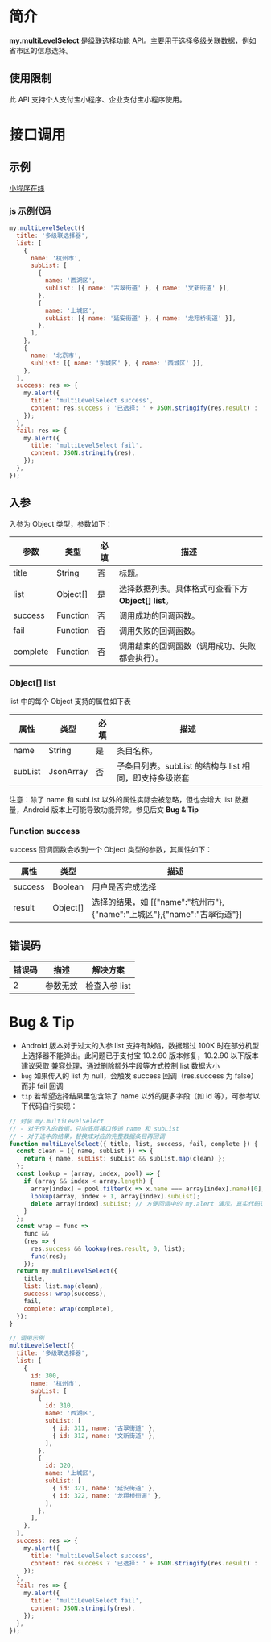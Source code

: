 # 简介

**my.multiLevelSelect** 是级联选择功能 API。主要用于选择多级关联数据，例如省市区的信息选择。

## 使用限制

此 API 支持个人支付宝小程序、企业支付宝小程序使用。

# 接口调用

## 示例

[小程序在线](https://opendocs.alipay.com/openbox/mini/opendocs/multi-level-select?view=preview&defaultPage=pages/index/index&defaultOpenedFiles=pages/index/index&theme=light)

### js 示例代码

```javascript
my.multiLevelSelect({
  title: '多级联选择器',
  list: [
    {
      name: '杭州市',
      subList: [
        {
          name: '西湖区',
          subList: [{ name: '古翠街道' }, { name: '文新街道' }],
        },
        {
          name: '上城区',
          subList: [{ name: '延安街道' }, { name: '龙翔桥街道' }],
        },
      ],
    },
    {
      name: '北京市',
      subList: [{ name: '东城区' }, { name: '西城区' }],
    },
  ],
  success: res => {
    my.alert({
      title: 'multiLevelSelect success',
      content: res.success ? '已选择: ' + JSON.stringify(res.result) : '未选择',
    });
  },
  fail: res => {
    my.alert({
      title: 'multiLevelSelect fail',
      content: JSON.stringify(res),
    });
  },
});
```

## 入参

入参为 Object 类型，参数如下：

| **参数** | **类型** | **必填** | **描述** |
| --- | --- | --- | --- |
| title | String | 否 | 标题。 |
| list | Object[] | 是 | 选择数据列表。具体格式可查看下方 **Object[] list**。 |
| success | Function | 否 | 调用成功的回调函数。 |
| fail | Function | 否 | 调用失败的回调函数。 |
| complete | Function | 否 | 调用结束的回调函数（调用成功、失败都会执行）。 |

### Object[] list

list 中的每个 Object 支持的属性如下表

| **属性** | **类型** | **必填** | **描述** |
| --- | --- | --- | --- |
| name | String | 是 | 条目名称。 |
| subList | JsonArray | 否 | 子条目列表。subList 的结构与 list 相同，即支持多级嵌套 |

注意：除了 name 和 subList 以外的属性实际会被忽略，但也会增大 list 数据量，Android 版本上可能导致功能异常。参见后文 **Bug & Tip**

### Function success

success 回调函数会收到一个 Object 类型的参数，其属性如下：

| **属性** | **类型** | **描述** |
| --- | --- | --- |
| success | Boolean | 用户是否完成选择 |
| result | Object[] | 选择的结果，如 [{"name":"杭州市"},{"name":"上城区"},{"name":"古翠街道"}] |

## 错误码

| **错误码** | **描述** | **解决方案**  |
| ---------- | -------- | ------------- |
| 2          | 参数无效 | 检查入参 list |

# Bug & Tip

- Android 版本对于过大的入参 list 支持有缺陷，数据超过 100K 时在部分机型上选择器不能弹出。此问题已于支付宝 10.2.90 版本修复，10.2.90 以下版本建议采取 [兼容处理](https://opendocs.alipay.com/mini/framework/compatibility)，通过删除额外字段等方式控制 list 数据大小
- `bug` 如果传入的 list 为 null，会触发 success 回调（res.success 为 false）而非 fail 回调
- `tip` 若希望选择结果里包含除了 name 以外的更多字段（如 id 等），可参考以下代码自行实现：

```javascript
// 封装 my.multiLevelSelect
// - 对于传入的数据，只向底层接口传递 name 和 subList
// - 对于选中的结果，替换成对应的完整数据条目再回调
function multiLevelSelect({ title, list, success, fail, complete }) {
  const clean = ({ name, subList }) => {
    return { name, subList: subList && subList.map(clean) };
  };
  const lookup = (array, index, pool) => {
    if (array && index < array.length) {
      array[index] = pool.filter(x => x.name === array[index].name)[0];
      lookup(array, index + 1, array[index].subList);
      delete array[index].subList; // 方便回调中的 my.alert 演示。真实代码请删除此行，避免副作用
    }
  };
  const wrap = func =>
    func &&
    (res => {
      res.success && lookup(res.result, 0, list);
      func(res);
    });
  return my.multiLevelSelect({
    title,
    list: list.map(clean),
    success: wrap(success),
    fail,
    complete: wrap(complete),
  });
}

// 调用示例
multiLevelSelect({
  title: '多级联选择器',
  list: [
    {
      id: 300,
      name: '杭州市',
      subList: [
        {
          id: 310,
          name: '西湖区',
          subList: [
            { id: 311, name: '古翠街道' },
            { id: 312, name: '文新街道' },
          ],
        },
        {
          id: 320,
          name: '上城区',
          subList: [
            { id: 321, name: '延安街道' },
            { id: 322, name: '龙翔桥街道' },
          ],
        },
      ],
    },
  ],
  success: res => {
    my.alert({
      title: 'multiLevelSelect success',
      content: res.success ? '已选择: ' + JSON.stringify(res.result) : '未选择',
    });
  },
  fail: res => {
    my.alert({
      title: 'multiLevelSelect fail',
      content: JSON.stringify(res),
    });
  },
});
```
